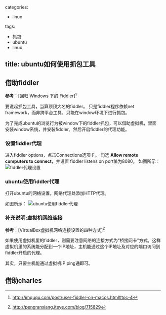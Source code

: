 
categories:
 - linux

tags:
  - 抓包
  - ubuntu
  - linux

title: ubuntu如何使用抓包工具
---

## 借助fiddler

**参考**：[回归 Windows 下的 Fiddler][^1]

要说起抓包工具，当算顶顶大名的fiddler。
只是fiddler程序依赖net framework，而非跨平台工具，只能在window环境下进行抓包。

为了完成ubuntu的浏览行为被window下的fiddler抓包，可以借助虚拟机，里面安装window系统，并安装fiddler，然后开启fiddler的代理功能。


### 设置fiddler代理

进入fiddler options，点击Connections选项卡。
勾选 **Allow remote computers to connect**，并设置 fiddler listens on port值为8080。
如图所示：
![fiddler代理设置](http://7xkl4i.com1.z0.glb.clouddn.com/fiddler%20proxy%20settings.png)


### ubuntu使用fiddler代理
打开ubuntu的网络设置，网络代理处添加HTTP代理。

如图所示：
![ubuntu使用fiddler代理](http://7xkl4i.com1.z0.glb.clouddn.com/ubuntu使用fiddler代理.png)


### 补充说明:虚拟机网络连接

**参考**：[VirtualBox虚拟机网络连接设置的四种方式][^2]

如果使用虚拟机里的fiddler，则需要注意网络的连接方式为"桥接网卡"方式，这样虚拟机里的系统能分配到一个IP地址，主机能通过这个IP地址及对应的端口访问到fiddler开启的代理。

其实，只要主机能通过虚拟机IP ping通即可。


## 借助charles




[^1]: http://imququ.com/post/user-fiddler-on-macos.html#toc-4
[^2]: http://pengranxiang.iteye.com/blog/715829